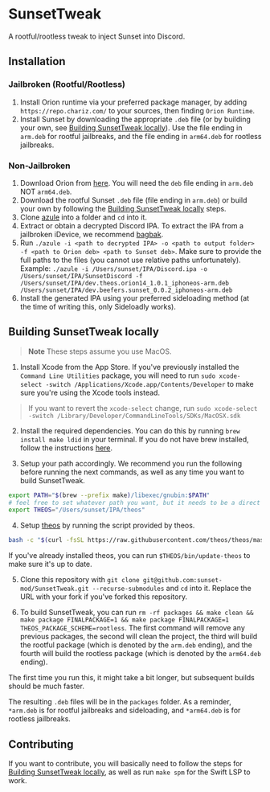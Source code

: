 # SunsetTweak

A rootful/rootless tweak to inject Sunset into Discord.

## Installation


### Jailbroken (Rootful/Rootless)

1. Install Orion runtime via your preferred package manager, by adding `https://repo.chariz.com/` to your sources, then finding `Orion Runtime`.
1. Install Sunset by downloading the appropriate `.deb` file (or by building your own, see [Building SunsetTweak locally](#building-sunsettweak-locally)). Use the file ending in `arm.deb` for rootful jailbreaks, and the file ending in `arm64.deb` for rootless jailbreaks.


### Non-Jailbroken

1. Download Orion from [here](https://github.com/theos/orion/releases). You will need the `deb` file ending in `arm.deb` NOT `arm64.deb`.
1. Download the rootful Sunset `.deb` file (file ending in `arm.deb`) or build your own by following the [Building SunsetTweak locally](#building-sunsettweak-locally) steps.
1. Clone [azule](https://github.com/Al4ise/Azule/tree/main) into a folder and `cd` into it.
1. Extract or obtain a decrypted Discord IPA. To extract the IPA from a jailbroken iDevice, we recommend [bagbak](https://github.com/ChiChou/bagbak).
1. Run `./azule -i <path to decrypted IPA> -o <path to output folder> -f <path to Orion deb> <path to Sunset deb>`. Make sure to provide the full paths to the files (you cannot use relative paths unfortunately). Example: `./azule -i /Users/sunset/IPA/Discord.ipa -o /Users/sunset/IPA/SunsetDiscord -f /Users/sunset/IPA/dev.theos.orion14_1.0.1_iphoneos-arm.deb /Users/sunset/IPA/dev.beefers.sunset_0.0.2_iphoneos-arm.deb`
1. Install the generated IPA using your preferred sideloading method (at the time of writing this, only Sideloadly works).


## Building SunsetTweak locally

> **Note**
> These steps assume you use MacOS.

1. Install Xcode from the App Store. If you've previously installed the `Command Line Utilities` package, you will need to run `sudo xcode-select -switch /Applications/Xcode.app/Contents/Developer` to make sure you're using the Xcode tools instead.

> If you want to revert the `xcode-select` change, run `sudo xcode-select -switch /Library/Developer/CommandLineTools/SDKs/MacOSX.sdk`

2. Install the required dependencies. You can do this by running `brew install make ldid` in your terminal. If you do not have brew installed, follow the instructions [here](https://brew.sh/).

3. Setup your path accordingly. We recommend you run the following before running the next commands, as well as any time you want to build SunsetTweak.

```bash
export PATH="$(brew --prefix make)/libexec/gnubin:$PATH"
# feel free to set whatever path you want, but it needs to be a direct path, without relative parts
export THEOS="/Users/sunset/IPA/theos"
```

4. Setup [theos](https://theos.dev/docs/installation-macos) by running the script provided by theos.

```bash
bash -c "$(curl -fsSL https://raw.githubusercontent.com/theos/theos/master/bin/install-theos)"
```

If you've already installed theos, you can run `$THEOS/bin/update-theos` to make sure it's up to date.

5. Clone this repository with `git clone git@github.com:sunset-mod/SunsetTweak.git --recurse-submodules` and `cd` into it. Replace the URL with your fork if you've forked this repository.

6. To build SunsetTweak, you can run `rm -rf packages && make clean && make package FINALPACKAGE=1 && make package FINALPACKAGE=1 THEOS_PACKAGE_SCHEME=rootless`. The first command will remove any previous packages, the second will clean the project, the third will build the rootful package (which is denoted by the `arm.deb` ending), and the fourth will build the rootless package (which is denoted by the `arm64.deb` ending).

The first time you run this, it might take a bit longer, but subsequent builds should be much faster.

The resulting `.deb` files will be in the `packages` folder. As a reminder, `*arm.deb` is for rootful jailbreaks and sideloading, and `*arm64.deb` is for rootless jailbreaks.


## Contributing

If you want to contribute, you will basically need to follow the steps for [Building SunsetTweak locally](#building-sunsettweak-locally), as well as run `make spm` for the Swift LSP to work.

<!-- @vladdy was here, battling all these steps so you don't have to. Have fun! :3 -->
